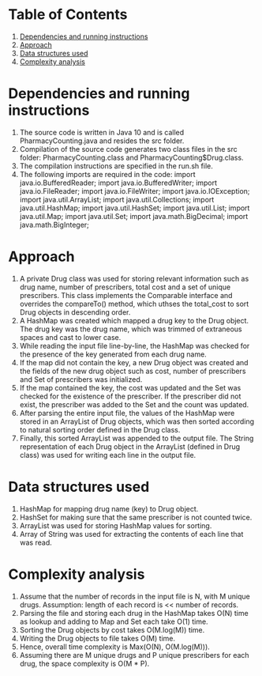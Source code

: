# Table of Contents
1. [Dependencies and running instructions](README.md#dependencies-and-running-instructions)
2. [Approach](README.md#Approach)
3. [Data structures used](README.md#data-structures-used)
4. [Complexity analysis](README.md#complexity-analysis)

# Dependencies and running instructions
1. The source code is written in Java 10 and is called PharmacyCounting.java and resides the src folder.
3. Compilation of the source code generates two class files in the src folder: PharmacyCounting.class and PharmacyCounting$Drug.class.
4. The compilation instructions are specified in the run.sh file.
5. The following imports are required in the code:
import java.io.BufferedReader;
import java.io.BufferedWriter;
import java.io.FileReader;
import java.io.FileWriter;
import java.io.IOException;
import java.util.ArrayList;
import java.util.Collections;
import java.util.HashMap;
import java.util.HashSet;
import java.util.List;
import java.util.Map;
import java.util.Set;
import java.math.BigDecimal;
import java.math.BigInteger;

# Approach
1. A private Drug class was used for storing relevant information such as drug name, number of prescribers, total cost and a set of unique prescribers.  This class implements the Comparable interface and overrides the compareTo() method, which uthses the total_cost to sort Drug objects in descending order. 
2. A HashMap was created which mapped a drug key to the Drug object. The drug key was the drug name, which was trimmed of extraneous spaces and cast to lower case.
3. While reading the input file line-by-line, the HashMap was checked for the presence of the key generated from each drug name.
4. If the map did not contain the key, a new Drug object was created and the fields of the new drug object such as cost, number of prescribers and Set of prescribers was initialized.
5. If the map contained the key, the cost was updated and the Set was checked for the existence of the prescriber. If the prescriber did not exist, the prescriber was added to the Set and the count was updated.
6. After parsing the entire input file, the values of the HashMap were stored in an ArrayList of Drug objects, which was then sorted according to natural sorting order defined in the Drug class.
7. Finally, this sorted ArrayList was appended to the output file. The String representation of each Drug object in the ArrayList (defined in Drug class) was used for writing each line in the output file. 

# Data structures used
1. HashMap for mapping drug name (key) to Drug object.
2. HashSet for making sure that the same prescriber is not counted twice.
3. ArrayList was used for storing HashMap values for sorting.
4. Array of String was used for extracting the contents of each line that was read.

# Complexity analysis
1. Assume that the number of records in the input file is N, with M unique drugs. Assumption: length of each record is << number of records.
2. Parsing the file and storing each drug in the HashMap takes O(N) time as lookup and adding to Map and Set each take O(1) time.
3. Sorting the Drug objects by cost takes O(M.log(M)) time.
4. Writing the Drug objects to file takes O(M) time.
5. Hence, overall time complexity is Max(O(N), O(M.log(M))).
6. Assuming there are M unique drugs and P unique prescribers for each drug, the space complexity is O(M * P).

